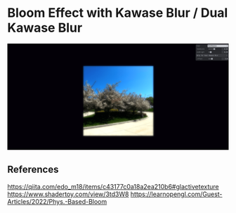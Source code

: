 # Bloom Effect with Kawase Blur / Dual Kawase Blur

![blur](/src/keyshot.png/)

## References

https://qiita.com/edo_m18/items/c43177c0a18a2ea210b6#glactivetexture
https://www.shadertoy.com/view/3td3W8
https://learnopengl.com/Guest-Articles/2022/Phys.-Based-Bloom
